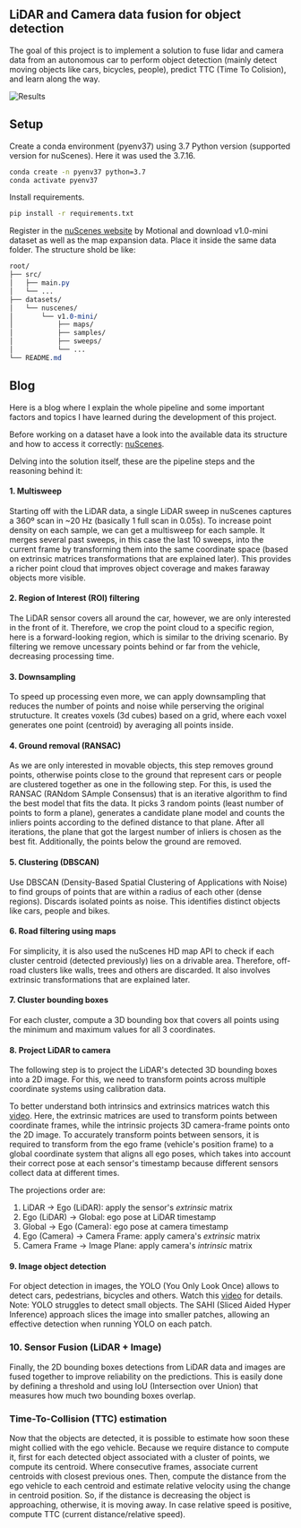 ## LiDAR and Camera data fusion for object detection
The goal of this project is to implement a solution to fuse lidar and camera data from an autonomous car to perform object detection (mainly detect moving objects like cars, bicycles, people), predict TTC (Time To Colision), and learn along the way.

![Results](./output_results/detection_results.gif)

## Setup

Create a conda environment (pyenv37) using 3.7 Python version (supported version for nuScenes). Here it was used the 3.7.16.

```bash
conda create -n pyenv37 python=3.7
conda activate pyenv37
```

Install requirements.

```bash
pip install -r requirements.txt
```

Register in the [nuScenes website](https://www.nuscenes.org/nuscenes) by Motional and download v1.0-mini dataset as well as the map expansion data. Place it inside the same data folder. The structure shold be like:
```css
root/
├── src/
│   ├── main.py
│   └── ...
├── datasets/
│   └── nuscenes/
│       └── v1.0-mini/
│           ├── maps/
│           ├── samples/
│           ├── sweeps/
│           └── ...
└── README.md
```

## Blog

Here is a blog where I explain the whole pipeline and some important factors and topics I have learned during the development of this project.

Before working on a dataset have a look into the available data its structure and how to access it correctly: [nuScenes](https://www.nuscenes.org/nuscenes).

Delving into the solution itself, these are the pipeline steps and the reasoning behind it:

#### 1. Multisweep

Starting off with the LiDAR data, a single LiDAR sweep in nuScenes captures a 360º scan in ~20 Hz (basically 1 full scan in 0.05s). To increase point density on each sample, we can get a multisweep for each sample. It merges several past sweeps, in this case the last 10 sweeps, into the current frame by transforming them into the same coordinate space (based on extrinsic matrices transformations that are explained later). This provides a richer point cloud that improves object coverage and makes faraway objects more visible.

#### 2. Region of Interest (ROI) filtering

The LiDAR sensor covers all around the car, however, we are only interested in the front of it. Therefore, we crop the point cloud to a specific region, here is a forward-looking region, which is similar to the driving scenario. By filtering we remove uncessary points behind or far from the vehicle, decreasing processing time.

#### 3. Downsampling

To speed up processing even more, we can apply downsampling that reduces the number of points and noise while perserving the original strutucture. It creates voxels (3d cubes) based on a grid, where each voxel generates one point (centroid) by averaging all points inside. 

#### 4. Ground removal (RANSAC)

As we are only interested in movable objects, this step removes ground points, otherwise points close to the ground that represent cars or people are clustered together as one in the following step. For this, is used the RANSAC (RANdom SAmple Consensus) that is an iterative algorithm to find the best model that fits the data. It picks 3 random points (least number of points to form a plane), generates a candidate plane model and counts the inliers points according to the defined distance to that plane. After all iterations, the plane that got the largest number of inliers is chosen as the best fit. Additionally, the points below the ground are removed.

#### 5. Clustering (DBSCAN)

Use DBSCAN (Density-Based Spatial Clustering of Applications with Noise) to find groups of points that are within a radius of each other (dense regions). Discards isolated points as noise. This identifies distinct objects like cars, people and bikes.

#### 6. Road filtering using maps

For simplicity, it is also used the nuScenes HD map API to check if each cluster centroid (detected previously) lies on a drivable area. Therefore, off-road clusters like walls, trees and others are discarded. It also involves extrinsic transformations that are explained later.

#### 7. Cluster bounding boxes

For each cluster, compute a 3D bounding box that covers all points using the minimum and maximum values for all 3 coordinates.

#### 8. Project LiDAR to camera

The following step is to project the LiDAR's detected 3D bounding boxes into a 2D image. For this, we need to transform points across multiple coordinate systems using calibration data.

To better understand both intrinsics and extrinsics matrices watch this [video](https://www.youtube.com/watch?v=ND2fa08vxkY). Here, the extrinsic matrices are used to transform points between coordinate frames, while the intrinsic projects 3D camera-frame points onto the 2D image.
To accurately transform points between sensors, it is required to transform from the ego frame (vehicle's position frame) to a global coordinate system that aligns all ego poses, which takes into account their correct pose at each sensor's timestamp because different sensors collect data at different times.

The projections order are:
1. LiDAR → Ego (LiDAR): apply the sensor's *extrinsic* matrix
2. Ego (LiDAR) → Global: ego pose at LiDAR timestamp
3. Global → Ego (Camera): ego pose at camera timestamp
4. Ego (Camera) → Camera Frame: apply camera's *extrinsic* matrix
5. Camera Frame → Image Plane: apply camera's *intrinsic* matrix

#### 9. Image object detection

For object detection in images, the YOLO (You Only Look Once) allows to detect cars, pedestrians, bicycles and others. Watch this [video](https://youtu.be/svn9-xV7wjk) for details.
Note: YOLO struggles to detect small objects. The SAHI (Sliced Aided Hyper Inference) approach slices the image into smaller patches, allowing an effective detection when running YOLO on each patch.

### 10. Sensor Fusion (LiDAR + Image)

Finally, the 2D bounding boxes detections from LiDAR data and images are fused together to improve reliability on the predictions. This is easily done by defining a threshold and using IoU (Intersection over Union) that measures how much two bounding boxes overlap.

### Time-To-Collision (TTC) estimation

Now that the objects are detected, it is possible to estimate how soon these might collied with the ego vehicle.
Because we require distance to compute it, first for each detected object associated with a cluster of points, we compute its centroid. Where consecutive frames, associate current centroids with closest previous ones. Then, compute the distance from the ego vehicle to each centroid and estimate relative velocity using the change in centroid position. So, if the distance is decreasing the object is approaching, otherwise, it is moving away. In case relative speed is positive, compute TTC (current distance/relative speed).